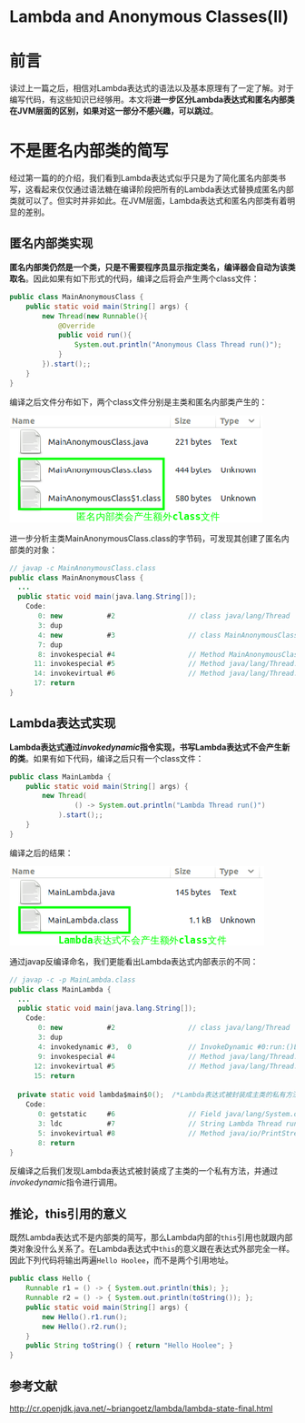 # Lambda and Anonymous Classes(II)

# 前言

读过上一篇之后，相信对Lambda表达式的语法以及基本原理有了一定了解。对于编写代码，有这些知识已经够用。本文将**进一步区分Lambda表达式和匿名内部类在JVM层面的区别，如果对这一部分不感兴趣，可以跳过**。

# 不是匿名内部类的简写

经过第一篇的的介绍，我们看到Lambda表达式似乎只是为了简化匿名内部类书写，这看起来仅仅通过语法糖在编译阶段把所有的Lambda表达式替换成匿名内部类就可以了。但实时并非如此。在JVM层面，Lambda表达式和匿名内部类有着明显的差别。

## 匿名内部类实现

**匿名内部类仍然是一个类，只是不需要程序员显示指定类名，编译器会自动为该类取名**。因此如果有如下形式的代码，编译之后将会产生两个class文件：

```java
public class MainAnonymousClass {
	public static void main(String[] args) {
		new Thread(new Runnable(){
			@Override
			public void run(){
				System.out.println("Anonymous Class Thread run()");
			}
		}).start();;
	}
}
```
编译之后文件分布如下，两个class文件分别是主类和匿名内部类产生的：

![2-AnonymousClass.png](./images/2-AnonymousClass.png)

进一步分析主类MainAnonymousClass.class的字节码，可发现其创建了匿名内部类的对象：

```java
// javap -c MainAnonymousClass.class
public class MainAnonymousClass {
  ...
  public static void main(java.lang.String[]);
    Code:
       0: new           #2                  // class java/lang/Thread
       3: dup
       4: new           #3                  // class MainAnonymousClass$1 /*创建内部类对象*/
       7: dup
       8: invokespecial #4                  // Method MainAnonymousClass$1."<init>":()V
      11: invokespecial #5                  // Method java/lang/Thread."<init>":(Ljava/lang/Runnable;)V
      14: invokevirtual #6                  // Method java/lang/Thread.start:()V
      17: return
}

```
## Lambda表达式实现

**Lambda表达式通过*invokedynamic*指令实现，书写Lambda表达式不会产生新的类**。如果有如下代码，编译之后只有一个class文件：

```java
public class MainLambda {
	public static void main(String[] args) {
		new Thread(
				() -> System.out.println("Lambda Thread run()")
			).start();;
	}
}
```
编译之后的结果：

![2-Lambda](./images/2-Lambda.png)

通过javap反编译命名，我们更能看出Lambda表达式内部表示的不同：

```java
// javap -c -p MainLambda.class
public class MainLambda {
  ...
  public static void main(java.lang.String[]);
    Code:
       0: new           #2                  // class java/lang/Thread
       3: dup
       4: invokedynamic #3,  0              // InvokeDynamic #0:run:()Ljava/lang/Runnable; /*使用invokedynamic指令调用*/
       9: invokespecial #4                  // Method java/lang/Thread."<init>":(Ljava/lang/Runnable;)V
      12: invokevirtual #5                  // Method java/lang/Thread.start:()V
      15: return

  private static void lambda$main$0();  /*Lambda表达式被封装成主类的私有方法*/
    Code:
       0: getstatic     #6                  // Field java/lang/System.out:Ljava/io/PrintStream;
       3: ldc           #7                  // String Lambda Thread run()
       5: invokevirtual #8                  // Method java/io/PrintStream.println:(Ljava/lang/String;)V
       8: return
}

```

反编译之后我们发现Lambda表达式被封装成了主类的一个私有方法，并通过*invokedynamic*指令进行调用。

## 推论，this引用的意义

既然Lambda表达式不是内部类的简写，那么Lambda内部的`this`引用也就跟内部类对象没什么关系了。在Lambda表达式中`this`的意义跟在表达式外部完全一样。因此下列代码将输出两遍`Hello Hoolee`，而不是两个引用地址。

```Java
public class Hello {
	Runnable r1 = () -> { System.out.println(this); };
	Runnable r2 = () -> { System.out.println(toString()); };
	public static void main(String[] args) {
		new Hello().r1.run();
		new Hello().r2.run();
	}
	public String toString() { return "Hello Hoolee"; }
}
```

## 参考文献

http://cr.openjdk.java.net/~briangoetz/lambda/lambda-state-final.html


